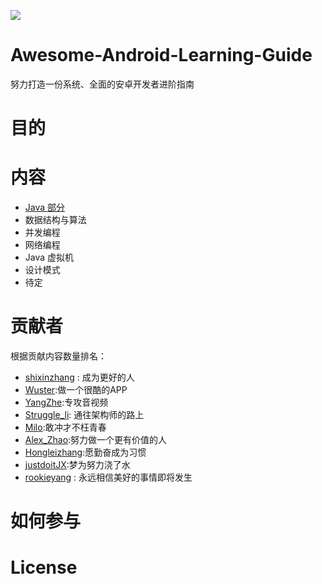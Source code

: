 
![](https://avatars3.githubusercontent.com/u/32798425?s=400&u=e2ad1a5a21fc71ff2f8511866395beca599656f9&v=4)

# Awesome-Android-Learning-Guide

努力打造一份系统、全面的安卓开发者进阶指南

# 目的

# 内容


- [Java 部分](java/README.md)
- 数据结构与算法
- 并发编程
- 网络编程
- Java 虚拟机
- 设计模式
- 待定

# 贡献者

根据贡献内容数量排名：

- [shixinzhang](https://github.com/shixinzhang) : 成为更好的人
- [Wuster](https://github.com/wuster2015):做一个很酷的APP
- [YangZhe](https://github.com/StudyLifeTime):专攻音视频
- [Struggle_li](https://github.com/LiPingStruggle): 通往架构师的路上
- [Milo](https://github.com/hzmeibi):敢冲才不枉青春
- [Alex_Zhao](https://github.com/zgh0711):努力做一个更有价值的人
- [Hongleizhang](https://github.com/RayCourant):愿勤奋成为习惯
- [justdoitJX](https://github.com/justdoitJX):梦为努力浇了水
- [rookieyang](https://github.com/firstdream10) : 永远相信美好的事情即将发生
# 如何参与


# License

